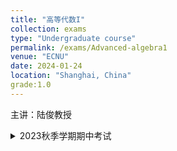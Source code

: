 ```yaml
---
title: "高等代数I"
collection: exams
type: "Undergraduate course"
permalink: /exams/Advanced-algebra1
venue: "ECNU"
date: 2024-01-24
location: "Shanghai, China"
grade:1.0
---
```

主讲：陆俊教授

<details markdown="1">
  <summary>2023秋季学期期中考试</summary>
以下如无特别声明，\\(K\\)均表数域，\\(\mathbb{Q}(\mathbb{R},\mathbb{C})\\)表有理数（实数、复数）域，\\(f,g\\)表\\(K[x]\\)中的多项式

**第1题[10分]** 考虑置换\\[\sigma=\left (\begin{matrix}1&2&3&4&5&6&7&8\\\4&8&3&1&6&8&5&2\end{matrix}\right ),\quad \tau=\left\(\begin{matrix}1&2&3&4&5&6&7&8\\\3&7&1&8&6&4&2&5\end{matrix}\right\).\\] 
求乘积\\(\tau^{-1}\sigma^{-1}\tau\sigma\\).

**第2题[10分]** 考虑\\(n\\)元对称多项式\\[f(x_1,x_2,\cdots,x_n)=\sum_{1\le i<j\le n}(x_i+x_j)^3.\\]
将\\(f\\)写为初等对称多项式\\(\mathrm{e}_1,\mathrm{e}_2,\cdots,\mathrm{e}_n\\)的表达式.

**第3题[20分]** 设\\[\begin{align}f(x)=&x^5+x^4+2x^3-x^2-x-2,\\\g(x)=&x^4+x^2-x-1\end{align}\\]
1. 利用辗转相除法求\\(f(x),g(x)\\)的最大公因式\\((f,g)\\)（需写出辗转相除法过程）；
2. 求次数最小的\\(u,v\in \mathbb{Q}[x]\\)，满足\\(uf+vg=(f,g)\\).

**第4题[20分]** 求次数最小的多项式\\(f\(x\)\in K[x]\\)，满足如下方程组
\\[\begin{cases} f(x)\equiv 2x+4&\pmod{x+1},\\\f(x)\equiv 2x^2+2x&\pmod{x^2+1},\\\f(x)\equiv 3x^2+1&\pmod{x^3}.\end{cases}\\]

**第5题[20分]** 设\\[f(x)=8x^6+4x^5-14x^4-9x^3+5x^2+5x+1.\\]
1. 求\\(f(x)\\)的所有有理根，并指出它们的重数；
2. 求\\(f(x)\\)在\\(x=1\\)处的Taylor展开式.

**第6题[10分]** 证明：\\(f(x)=x^{n-1}+x^{n-2}+\cdots+x+1\\)是\\(\mathbb{Q}[x]\\)中的不可约多项式当且仅当\\(n\\)是素数.

**第7题[10分]** 设\\(f(x)\in K[x]\\)无重因式，\\(n\ge 2\\)是给定正整数，证明：\\(f(x^n)\\)有重因式当且仅当\\(x=0\\)是\\(f(x)\\)的单根.

**可选附加题[10分] (Mason定理)** 设\\(f(x)\in\mathbb{C}[x]\\)，用\\(n_0(f)\\)表示多项式\\(f(x)\\)的不同根的个数. 
假设\\(g,h\in \mathbb{C}[x]\\)满足\\(f+g+h=0\\)以及\\((g,h)=1\\)，证明\\[\max\\{\deg f,\deg g,\deg h\\}\le n_0(fgh)-1.\\]

</details>
